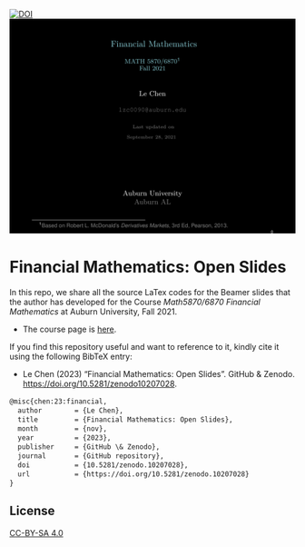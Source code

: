 [![DOI](https://zenodo.org/badge/DOI/10.5281/zenodo.10207028.svg)](https://doi.org/10.5281/zenodo.10207028)
![Cover](./media/Open_slides_financial_math.png)

# Financial Mathematics: Open Slides

In this repo, we share all the source LaTex codes for the Beamer slides that the author has developed for the Course _Math5870/6870 Financial Mathematics_ at Auburn University, Fall 2021.

  * The course page is [here](http://webhome.auburn.edu/~lzc0090/teaching/2021_Fall_Math5870/).

If you find this repository useful and want to reference to it, kindly cite it using the following BibTeX entry: 

* Le Chen (2023) “Financial Mathematics: Open Slides”. GitHub & Zenodo. https://doi.org/10.5281/zenodo10207028.

```
@misc{chen:23:financial,
  author        = {Le Chen},
  title         = {Financial Mathematics: Open Slides},
  month         = {nov},
  year          = {2023},
  publisher     = {GitHub \& Zenodo},
  journal       = {GitHub repository},
  doi           = {10.5281/zenodo.10207028},
  url           = {https://doi.org/10.5281/zenodo.10207028}
}
```

## License

[CC-BY-SA 4.0](LICENSE)

